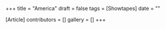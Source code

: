 +++
title = "America"
draft = false
tags = [Showtapes]
date = ""

[Article]
contributors = []
gallery = []
+++
